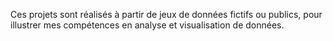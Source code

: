 Ces projets sont réalisés à partir de jeux de données fictifs ou publics, pour illustrer mes compétences en analyse et visualisation de données.
